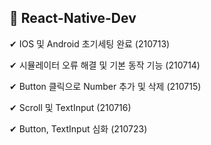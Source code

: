 ## 🚩 React-Native-Dev

✔ IOS 및 Android 초기세팅 완료 (210713)

✔ 시뮬레이터 오류 해결 및 기본 동작 기능 (210714)

✔ Button 클릭으로 Number 추가 및 삭제 (210715)

✔ Scroll 및 TextInput (210716)

✔ Button, TextInput 심화 (210723)
